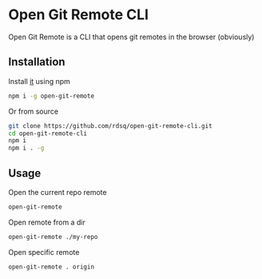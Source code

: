 # Open Git Remote CLI

Open Git Remote is a CLI that opens git remotes in the browser (obviously)

## Installation

Install [it](https://www.npmjs.com/package/open-git-remote) using npm

```sh
npm i -g open-git-remote
```

Or from source

```sh
git clone https://github.com/rdsq/open-git-remote-cli.git
cd open-git-remote-cli
npm i
npm i . -g
```

## Usage

Open the current repo remote

```sh
open-git-remote
```

Open remote from a dir

```sh
open-git-remote ./my-repo
```

Open specific remote

```sh
open-git-remote . origin
```
